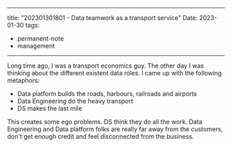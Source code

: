 

---
title: "202301301801 - Data teamwork as a transport service"
Date: 2023-01-30
tags: 
- permanent-note
- management
---

Long time ago, I was a transport economics guy. The other day I was thinking about the different existent data roles. I came up with the following metaphors:
- Data platform builds the roads, harbours, railroads and airports
- Data Engineering do the heavy transport
- DS makes the last mile

This creates some ego problems. DS think they do all the work. Data Engineering and Data platform folks are really far away from the customers, don't get enough credit and feel disconnected from the business.





